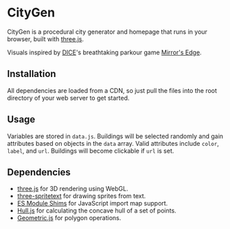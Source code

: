 # CityGen

CityGen is a procedural city generator and homepage that runs in your browser, built with [three.js](https://threejs.org).

Visuals inspired by [DICE](https://www.dice.se)'s breathtaking parkour game [Mirror's Edge](https://en.wikipedia.org/wiki/Mirror%27s_Edge).

## Installation

All dependencies are loaded from a CDN, so just pull the files into the root directory of your web server to get started.

## Usage

Variables are stored in `data.js`. Buildings will be selected randomly and gain attributes based on objects in the `data` array. Valid attributes include `color`, `label`, and `url`. Buildings will become clickable if `url` is set.

## Dependencies

- [three.js](https://github.com/mrdoob/three.js) for 3D rendering using WebGL.
- [three-spritetext](https://github.com/vasturiano/three-spritetext) for drawing sprites from text.
- [ES Module Shims](https://github.com/guybedford/es-module-shims) for JavaScript import map support.
- [Hull.js](https://github.com/AndriiHeonia/hull) for calculating the concave hull of a set of points.
- [Geometric.js](https://github.com/HarryStevens/geometric) for polygon operations.
